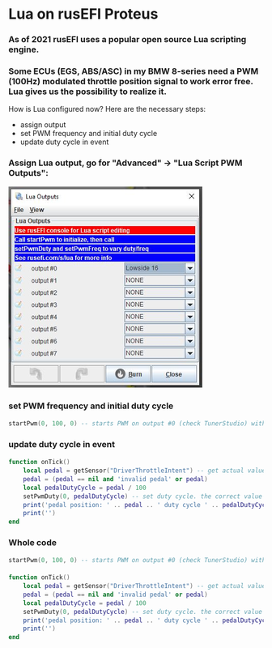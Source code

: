 # Lua on rusEFI Proteus

### As of 2021 rusEFI uses a popular open source Lua scripting engine.
### Some ECUs (EGS, ABS/ASC) in my BMW 8-series need a PWM (100Hz) modulated throttle position signal to work error free. Lua gives us the possibility to realize it.

How is Lua configured now? Here are the necessary steps:
- assign output
- set PWM frequency and initial duty cycle
- update duty cycle in event

### Assign Lua output, go for "Advanced" -> "Lua Script PWM Outputs":

<img src="./pictures/lua_outputs.jpg" title="lua outputs">

### set PWM frequency and initial duty cycle

```Lua
startPwm(0, 100, 0) -- starts PWM on output #0 (check TunerStudio) with 100Hz and initial duty cycle o 0%
```

### update duty cycle in event

```Lua
function onTick()
    local pedal = getSensor("DriverThrottleIntent") -- get actual value of DriverThrottleIntent
    pedal = (pedal == nil and 'invalid pedal' or pedal)
    local pedalDutyCycle = pedal / 100
    setPwmDuty(0, pedalDutyCycle) -- set duty cycle. the correct value is between 0 (= 0%) and 1 (100%)
    print('pedal position: ' .. pedal .. ' duty cycle ' .. pedalDutyCycle) -- do some output
    print('')
end
```

### Whole code
```Lua
startPwm(0, 100, 0) -- starts PWM on output #0 (check TunerStudio) with 100Hz and initial duty cycle o 0%

function onTick()
    local pedal = getSensor("DriverThrottleIntent") -- get actual value of DriverThrottleIntent
    pedal = (pedal == nil and 'invalid pedal' or pedal)
    local pedalDutyCycle = pedal / 100
    setPwmDuty(0, pedalDutyCycle) -- set duty cycle. the correct value is between 0 (= 0%) and 1 (100%)
    print('pedal position: ' .. pedal .. ' duty cycle ' .. pedalDutyCycle) -- do some output
    print('')
end
```
